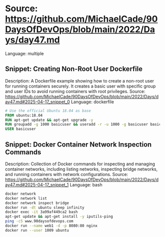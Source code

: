 # Source: https://github.com/MichaelCade/90DaysOfDevOps/blob/main/2022/Days/day47.md
Language: multiple

## Snippet: Creating Non-Root User Dockerfile
Description: A Dockerfile example showing how to create a non-root user for running containers securely. It creates a basic user with specific group and user IDs to avoid running containers with root privileges.
Source: https://github.com/MichaelCade/90DaysOfDevOps/blob/main/2022/Days/day47.md#2025-04-17_snippet_0
Language: dockerfile

```dockerfile
# Use the official Ubuntu 18.04 as base
FROM ubuntu:18.04
RUN apt-get update && apt-get upgrade -y
RUN groupadd -g 1000 basicuser && useradd -r -u 1000 -g basicuser basicuser
USER basicuser
```

## Snippet: Docker Container Network Inspection Commands
Description: Collection of Docker commands for inspecting and managing container networks, including listing networks, inspecting bridge networks, and running containers with network configurations.
Source: https://github.com/MichaelCade/90DaysOfDevOps/blob/main/2022/Days/day47.md#2025-04-17_snippet_1
Language: bash

```bash
docker network
docker network list
docker network inspect bridge
docker run -dt ubuntu sleep infinity
docker exec -it 3a99af449ca2 bash
apt-get update && apt-get install -y iputils-ping
ping -c5 www.90daysofdevops.com
docker run --name web1 -d -p 8080:80 nginx
docker run --user 1009 ubuntu
```